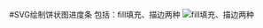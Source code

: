 #SVG绘制饼状图进度条
包括：fill填充、描边两种
![fill填充、描边两种](https://storagecdn.xuetangx.com/public_assets/xuetangx/images/61e73bb93e6de6d7d886675bb94967ec.1574920655018.jpg)
